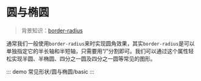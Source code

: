 # 圆与椭圆

> 背景知识：[border-radius](https://developer.mozilla.org/zh-CN/docs/Web/CSS/border-radius)

通常我们一般使用`border-radius`来时实现圆角效果，其实`border-radius`是可以单独指定它的半长轴和半短轴，只需要用“/”分割即可。我们可以通过这个属性轻松实现半圆、半椭圆、四分之一圆及四分之一圆等常见的图形。



::: demo
常见形状/圆与椭圆/basic
:::

